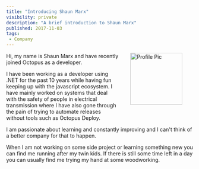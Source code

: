 ```yaml
---
title: "Introducing Shaun Marx"
visibility: private
description: "A brief introduction to Shaun Marx"
published: 2017-11-03
tags:
 - Company
---
```

<div style="float: right; margin: 30px; margin-top: 0">
<img alt="Profile Pic" src="https://i.octopus.com/site/team/shaun-marx-140.jpg" height="140" width="140" />
</div>

Hi, my name is Shaun Marx and have recently joined Octopus as a developer.

I have been working as a developer using .NET for the past 10 years while having fun keeping up with
the javascript ecosystem. I have mainly worked on systems that deal with the safety
of people in electrical transmission where I have also gone through the pain of trying to automate releases without
tools such as Octopus Deploy.

I am passionate about learning and constantly improving and I can't think of a better company for that to happen.

When I am not working on some side project or learning something new you can find me running after my twin kids. If there is still some time left in a day you can usually find me trying my hand at some woodworking.
